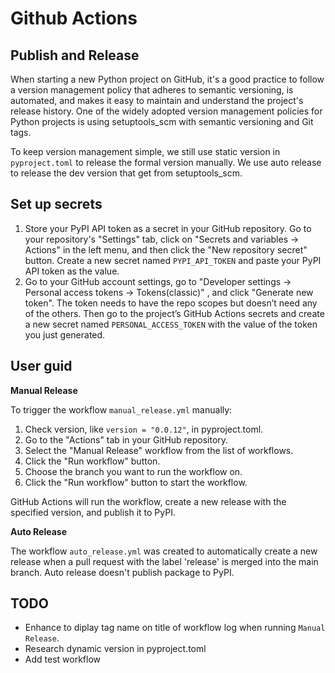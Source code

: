 # Github Actions

## Publish and Release

When starting a new Python project on GitHub, it's a good practice to follow a version management policy that adheres to semantic versioning, is automated, and makes it easy to maintain and understand the project's release history. One of the widely adopted version management policies for Python projects is using setuptools_scm with semantic versioning and Git tags.

To keep version management simple, we still use static version in `pyproject.toml` to release the formal version manually. We use auto release to release the dev version that get from setuptools_scm.

## Set up secrets

1. Store your PyPI API token as a secret in your GitHub repository. Go to your repository's "Settings" tab, click on "Secrets and variables → Actions" in the left menu, and then click the "New repository secret" button. Create a new secret named `PYPI_API_TOKEN` and paste your PyPI API token as the value.
2. Go to your GitHub account settings, go to "Developer settings → Personal access tokens → Tokens(classic)" , and click "Generate new token". The token needs to have the repo scopes but doesn’t need any of the others. Then go to the project’s GitHub Actions secrets and create a new secret named `PERSONAL_ACCESS_TOKEN` with the value of the token you just generated.

## User guid

**Manual Release**

To trigger the workflow `manual_release.yml` manually:

1. Check version, like `version = "0.0.12"`, in pyproject.toml.
2. Go to the "Actions" tab in your GitHub repository.
3. Select the "Manual Release" workflow from the list of workflows.
4. Click the "Run workflow" button.
5. Choose the branch you want to run the workflow on.
6. Click the "Run workflow" button to start the workflow.

GitHub Actions will run the workflow, create a new release with the specified version, and publish it to PyPI.

**Auto Release**

The workflow `auto_release.yml` was created to automatically create a new release when a pull request with the label 'release' is merged into the main branch. Auto release doesn't publish package to PyPI.


## TODO

- Enhance to diplay tag name on title of workflow log when running `Manual Release`.
- Research dynamic version in pyproject.toml 
- Add test workflow


